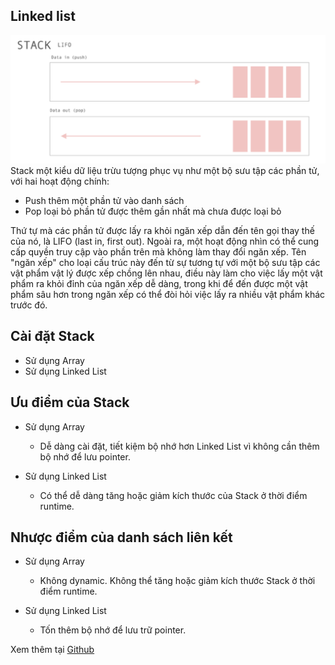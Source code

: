 ## Linked list
![Linked List](./images/stack.png)
Stack một kiểu dữ liệu trừu tượng phục vụ như một bộ sưu tập các phần tử, với hai hoạt động chính:

- Push thêm một phần tử vào danh sách
- Pop loại bỏ phần tử được thêm gần nhất mà chưa được loại bỏ

Thứ tự mà các phần tử được lấy ra khỏi ngăn xếp dẫn đến tên gọi thay thế của nó, là LIFO (last in, first out).
Ngoài ra, một hoạt động nhìn có thể cung cấp quyền truy cập vào phần trên mà không làm thay đổi ngăn xếp. 
Tên "ngăn xếp" cho loại cấu trúc này đến từ sự tương tự với một bộ sưu tập các vật phẩm vật lý được xếp chồng lên nhau, 
điều này làm cho việc lấy một vật phẩm ra khỏi đỉnh của ngăn xếp dễ dàng, 
trong khi để đến được một vật phẩm sâu hơn trong ngăn xếp có thể đòi hỏi việc lấy ra nhiều vật phẩm khác trước đó.

## Cài đặt Stack
- Sử dụng Array
- Sử dụng Linked List 

## Ưu điểm của Stack

-   Sử dụng Array
    - Dễ dàng cài đặt, tiết kiệm bộ nhớ hơn Linked List vì không cần thêm bộ nhớ để lưu pointer.

-   Sử dụng Linked List
    - Có thể dễ dàng tăng hoặc giảm kích thước của Stack ở thời điểm runtime.

## Nhược điểm của danh sách liên kết
-   Sử dụng Array
    - Không dynamic. Không thể tăng hoặc giảm kích thước Stack ở thời điểm runtime.

-   Sử dụng Linked List
    - Tốn thêm bộ nhớ để lưu trữ pointer.

Xem thêm tại [Github](https://github.com/dinhbt28/js-algorithms/blob/main/src/data-structures/stack)

